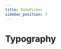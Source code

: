 ```yaml
---
title: DatePicker
sidebar_position: 3
---
```


# Typography

```SnackPlayer name=@couldy/example

```
